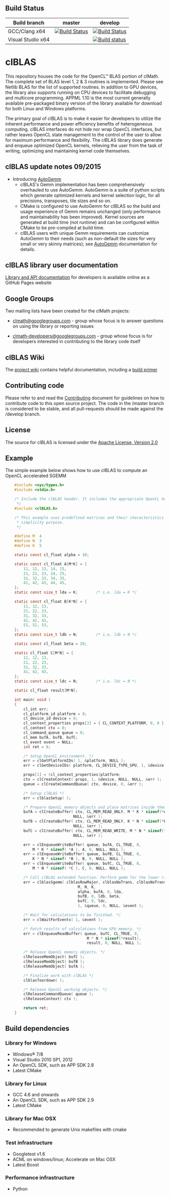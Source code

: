 ## Build Status
| Build branch | master | develop |
|-----|-----|-----|
| GCC/Clang x64 | [![Build Status](https://travis-ci.org/clMathLibraries/clBLAS.svg?branch=master)](https://travis-ci.org/clMathLibraries/clBLAS/branches) | [![Build Status](https://travis-ci.org/clMathLibraries/clBLAS.svg?branch=develop)](https://travis-ci.org/clMathLibraries/clBLAS/branches) |
| Visual Studio x64 |  |[![Build status](https://ci.appveyor.com/api/projects/status/v384bi6e8xv8nxjm/branch/develop?svg=true)](https://ci.appveyor.com/project/kknox/clblas-5ph9i/branch/develop) |

clBLAS
=====
This repository houses the code for the OpenCL™ BLAS portion of clMath.
The complete set of BLAS level 1, 2 & 3 routines is implemented. Please
see Netlib BLAS for the list of supported routines. In addition to GPU
devices, the library also supports running on CPU devices to facilitate
debugging and multicore programming. APPML 1.10 is the most current
generally available pre-packaged binary version of the library available
for download for both Linux and Windows platforms.

The primary goal of clBLAS is to make it easier for developers to
utilize the inherent performance and power efficiency benefits of
heterogeneous computing. clBLAS interfaces do not hide nor wrap OpenCL
interfaces, but rather leaves OpenCL state management to the control of
the user to allow for maximum performance and flexibility. The clBLAS
library does generate and enqueue optimized OpenCL kernels, relieving
the user from the task of writing, optimizing and maintaining kernel
code themselves.

## clBLAS update notes 09/2015

- Introducing [AutoGemm](http://github.com/clMathLibraries/clBLAS/wiki/AutoGemm)
  - clBLAS's Gemm implementation has been comprehensively overhauled to use AutoGemm. AutoGemm is a suite of python scripts which generate optimized kernels and kernel selection logic, for all precisions, transposes, tile sizes and so on.
  - CMake is configured to use AutoGemm for clBLAS so the build and usage experience of Gemm remains unchanged (only performance and maintainability has been improved). Kernel sources are generated at build time (not runtime) and can be configured within CMake to be pre-compiled at build time.
  - clBLAS users with unique Gemm requirements can customize AutoGemm to their needs (such as non-default tile sizes for very small or very skinny matrices); see [AutoGemm](http://github.com/clMathLibraries/clBLAS/wiki/AutoGemm) documentation for details.


## clBLAS library user documentation

[Library and API documentation][] for developers is available online as
a GitHub Pages website

## Google Groups

Two mailing lists have been created for the clMath projects:

-   [clmath@googlegroups.com][] - group whose focus is to answer
    questions on using the library or reporting issues

-   [clmath-developers@googlegroups.com][] - group whose focus is for
    developers interested in contributing to the library code itself

## clBLAS Wiki

The [project wiki][] contains helpful documentation, including a [build
primer][]

## Contributing code

Please refer to and read the [Contributing][] document for guidelines on
how to contribute code to this open source project. The code in the
/master branch is considered to be stable, and all pull-requests should
be made against the /develop branch.

## License
The source for clBLAS is licensed under the [Apache License, Version 2.0]( http://www.apache.org/licenses/LICENSE-2.0 )

## Example
The simple example below shows how to use clBLAS to compute an OpenCL accelerated SGEMM

```c
    #include <sys/types.h>
    #include <stdio.h>

    /* Include the clBLAS header. It includes the appropriate OpenCL headers
     */
    #include <clBLAS.h>

    /* This example uses predefined matrices and their characteristics for
     * simplicity purpose.
     */

    #define M  4
    #define N  3
    #define K  5

    static const cl_float alpha = 10;

    static const cl_float A[M*K] = {
        11, 12, 13, 14, 15,
        21, 22, 23, 24, 25,
        31, 32, 33, 34, 35,
        41, 42, 43, 44, 45,
    };
    static const size_t lda = K;        /* i.e. lda = K */

    static const cl_float B[K*N] = {
        11, 12, 13,
        21, 22, 23,
        31, 32, 33,
        41, 42, 43,
        51, 52, 53,
    };
    static const size_t ldb = N;        /* i.e. ldb = N */

    static const cl_float beta = 20;

    static cl_float C[M*N] = {
        11, 12, 13,
        21, 22, 23,
        31, 32, 33,
        41, 42, 43,
    };
    static const size_t ldc = N;        /* i.e. ldc = N */

    static cl_float result[M*N];

    int main( void )
    {
        cl_int err;
        cl_platform_id platform = 0;
        cl_device_id device = 0;
        cl_context_properties props[3] = { CL_CONTEXT_PLATFORM, 0, 0 };
        cl_context ctx = 0;
        cl_command_queue queue = 0;
        cl_mem bufA, bufB, bufC;
        cl_event event = NULL;
        int ret = 0;

        /* Setup OpenCL environment. */
        err = clGetPlatformIDs( 1, &platform, NULL );
        err = clGetDeviceIDs( platform, CL_DEVICE_TYPE_GPU, 1, &device, NULL );

        props[1] = (cl_context_properties)platform;
        ctx = clCreateContext( props, 1, &device, NULL, NULL, &err );
        queue = clCreateCommandQueue( ctx, device, 0, &err );

        /* Setup clBLAS */
        err = clblasSetup( );

        /* Prepare OpenCL memory objects and place matrices inside them. */
        bufA = clCreateBuffer( ctx, CL_MEM_READ_ONLY, M * K * sizeof(*A),
                              NULL, &err );
        bufB = clCreateBuffer( ctx, CL_MEM_READ_ONLY, K * N * sizeof(*B),
                              NULL, &err );
        bufC = clCreateBuffer( ctx, CL_MEM_READ_WRITE, M * N * sizeof(*C),
                              NULL, &err );

        err = clEnqueueWriteBuffer( queue, bufA, CL_TRUE, 0,
            M * K * sizeof( *A ), A, 0, NULL, NULL );
        err = clEnqueueWriteBuffer( queue, bufB, CL_TRUE, 0,
            K * N * sizeof( *B ), B, 0, NULL, NULL );
        err = clEnqueueWriteBuffer( queue, bufC, CL_TRUE, 0,
            M * N * sizeof( *C ), C, 0, NULL, NULL );

        /* Call clBLAS extended function. Perform gemm for the lower right sub-matrices */
        err = clblasSgemm( clblasRowMajor, clblasNoTrans, clblasNoTrans,
                                M, N, K,
                                alpha, bufA, 0, lda,
                                bufB, 0, ldb, beta,
                                bufC, 0, ldc,
                                1, &queue, 0, NULL, &event );

        /* Wait for calculations to be finished. */
        err = clWaitForEvents( 1, &event );

        /* Fetch results of calculations from GPU memory. */
        err = clEnqueueReadBuffer( queue, bufC, CL_TRUE, 0,
                                    M * N * sizeof(*result),
                                    result, 0, NULL, NULL );

        /* Release OpenCL memory objects. */
        clReleaseMemObject( bufC );
        clReleaseMemObject( bufB );
        clReleaseMemObject( bufA );

        /* Finalize work with clBLAS */
        clblasTeardown( );

        /* Release OpenCL working objects. */
        clReleaseCommandQueue( queue );
        clReleaseContext( ctx );

        return ret;
    }
```

## Build dependencies
### Library for Windows
*  Windows® 7/8
*  Visual Studio 2010 SP1, 2012
*  An OpenCL SDK, such as APP SDK 2.8
*  Latest CMake

### Library for Linux
*  GCC 4.6 and onwards
*  An OpenCL SDK, such as APP SDK 2.9
*  Latest CMake

### Library for Mac OSX
*  Recommended to generate Unix makefiles with cmake

### Test infrastructure
*  Googletest v1.6
*  ACML on windows/linux; Accelerate on Mac OSX
*  Latest Boost

### Performance infrastructure
* Python

  [Library and API documentation]: http://clmathlibraries.github.io/clBLAS/
  [clmath@googlegroups.com]: https://groups.google.com/forum/#!forum/clmath
  [clmath-developers@googlegroups.com]: https://groups.google.com/forum/#!forum/clmath-developers
  [project wiki]: https://github.com/clMathLibraries/clBLAS/wiki
  [build primer]: https://github.com/clMathLibraries/clBLAS/wiki/Build
  [Contributing]: CONTRIBUTING.md
  [Apache License, Version 2.0]: http://www.apache.org/licenses/LICENSE-2.0
